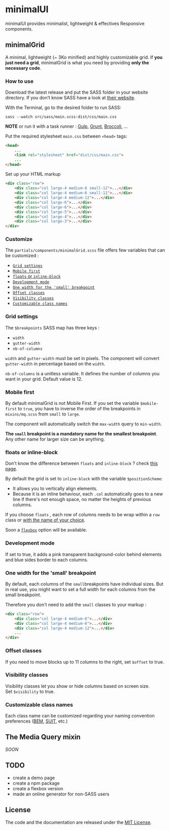 # minimalUI

minimalUI provides minimalist, lightweight & effectives Responsive components.

## minimalGrid

A minimal, lightweight (~ 3Ko minified) and highly customizable grid. If **you just need a grid**, minimalGrid is what you need by providing **only the necessary code**.

### How to use

Download the latest release and put the SASS folder in your website directory. If you don’t know SASS have a look at [their website](http://sass-lang.com). 

With the Terminal, go to the desired folder to run SASS: 

```CLI
sass --watch src/sass/main.scss:dist/css/main.css
```
**NOTE** or run it with a task runner : [Gulp](https://www.npmjs.com/package/gulp-sass/), [Grunt](https://www.npmjs.com/package/grunt-sass/), [Broccoli](https://www.npmjs.com/package/broccoli-sass/), ...

Put the required stylesheet ```main.css``` between ```<head>``` tags:

```html
<head>
	...
	<link rel="stylesheet" href="dist/css/main.css">
	...
</head>
```

Set up your HTML markup

```html
<div class="row">
	<div class="col large-4 medium-6 small-12">...</div>
	<div class="col large-4 medium-6 small-12">...</div>
	<div class="col large-4 medium-12">...</div>
	<div class="col large-6">...</div>
	<div class="col large-6">...</div>
	<div class="col large-5">...</div>
	<div class="col large-4">...</div>
	<div class="col large-3">...</div>
</div>
```

### Customize

The ```partials/components/minimalGrid.scss``` file offers few variables that can be customized :

- [```Grid settings```](#user-content-grid-settings)
- [```Mobile first```](#user-content-mobile-first)
- [```floats``` or ```inline-block```](#user-content-floats-or-inline-block)
- [```Development mode```](#user-content-development-mode)
- [```One width for the 'small' breakpoint```](#user-content-one-width-for-the-small-breakpoint)
- [```Offset classes```](#user-content-offset-classes)
- [```Visibility classes```](#user-content-visibility-offset-classes)
- [```Customizable class names```](#user-content-customizable-class-names)

### Grid settings

The ```$breakpoints``` SASS map has three keys :
- ```width```
- ```gutter-width```
- ```nb-of-columns```


```width``` and ```gutter-width``` must be set in pixels. The component will convert ```gutter-width``` in percentage based on the ```width```.

```nb-of-columns``` is a unitless variable. It defines the number of columns you want in your grid. Default value is 12.

### Mobile first

By default minimalGrid is not Mobile First. If you set the variable ```$mobile-first``` to ```true```, you have to inverse the order of the breakpoints in ```mixins/mq.scss``` from ```small``` to ```large```.

The component will automatically switch the ```max-width``` query to ```min-width```.

**The ```small``` breakpoint is a mandatory name for the smallest breakpoint**. Any other name for larger size can be anything.

### floats or inline-block

Don't know the difference between ```floats``` and ```inline-block``` ? check [this page](http://www.vanseodesign.com/blog/demo/inline-block/).

By default the grid is set to ```inline-block``` with the variable ```$positionScheme```:
- It allows you to vertically align elements.
- Because it is an inline behaviour, each ```.col``` automatically goes to a new line if there's not enough space, no matter the heights of previous columns.

If you choose ```floats``` , each row of columns needs to be wrap within a ```row``` class or [with the name of your choice](#user-content-customizable-class-names).

Soon a [```flexbox```](http://www.w3.org/TR/css-flexbox-1/) option will be available.

### Development mode

If set to true, it adds a pink transparent background-color behind elements and blue sides border to each columns.

### One width for the 'small' breakpoint

By default, each columns of the ```small```breakpoints have individual sizes. But in real use, you might want to set a full width for each columns from the small breakpoint.<br/>

Therefore you don't need to add the ```small``` classes to your markup :
```html
<div class="row">
	<div class="col large-4 medium-6">...</div>
	<div class="col large-4 medium-6">...</div>
	<div class="col large-4 medium-12">...</div>
	...
</div>
```

### Offset classes

If you need to move blocks up to 11 columns to the right, set ```$offset``` to true.

### Visibility classes

Visibility classes let you show or hide columns based on screen size.<br>
Set ```$visibility``` to true.

### Customizable class names

Each class name can be customized regarding your naming convention preferences ([BEM](https://en.bem.info/method/naming-convention/), [SUIT](https://github.com/suitcss/suit/blob/master/doc/naming-conventions.md), etc.)

## The Media Query mixin

*SOON*

## TODO

- create a demo page
- create a npm package
- create a flexbox version
- made an online generator for non-SASS users

## License

The code and the documentation are released under the [MIT License](LICENSE).
